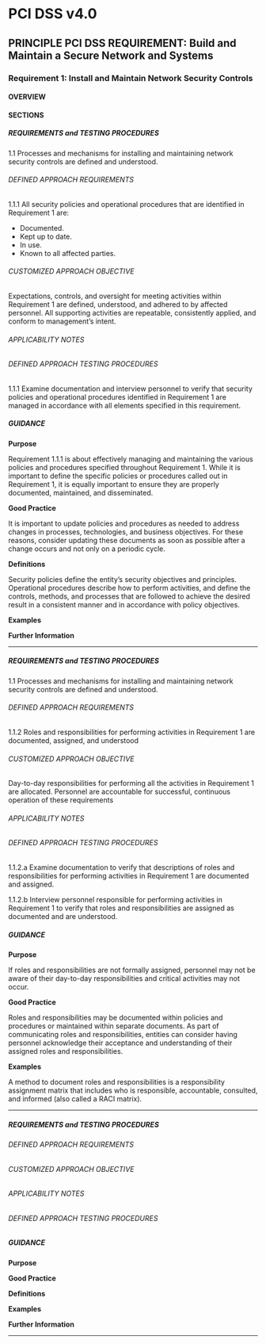 # PCI DSS v4.0

## PRINCIPLE PCI DSS REQUIREMENT: Build and Maintain a Secure Network and Systems

### Requirement 1: Install and Maintain Network Security Controls

#### OVERVIEW


#### SECTIONS


##### REQUIREMENTS and TESTING PROCEDURES
1.1	Processes and mechanisms for installing and maintaining network security controls are defined and understood.

###### DEFINED APPROACH REQUIREMENTS
1.1.1	All security policies and operational procedures that are identified in Requirement 1 are:
- Documented.
- Kept up to date.
- In use.
- Known to all affected parties.

###### CUSTOMIZED APPROACH OBJECTIVE
Expectations, controls, and oversight for meeting activities within Requirement 1 are defined, understood, and adhered to by affected personnel. All supporting activities are repeatable, consistently applied, and conform to management’s intent.

###### APPLICABILITY NOTES


###### DEFINED APPROACH TESTING PROCEDURES
1.1.1 Examine documentation and interview personnel to verify that security policies and operational procedures identified in Requirement 1 are managed in accordance with all elements specified in this requirement.	

##### GUIDANCE
**Purpose**

Requirement 1.1.1 is about effectively managing and maintaining the various policies and procedures specified throughout Requirement 1. While it is important to define the specific policies or procedures called out in Requirement 1, it is equally important to ensure they are properly documented, maintained, and disseminated.

**Good Practice**

It is important to update policies and procedures as needed to address changes in processes, technologies, and business objectives. For these reasons, consider updating these documents as soon as possible after a change occurs and not only on a periodic cycle.

**Definitions**

Security policies define the entity’s security objectives and principles. Operational procedures describe how to perform activities, and define the controls, methods, and processes that are followed to achieve the desired result in a consistent manner and in accordance with policy objectives.

**Examples**

**Further Information**

---

##### REQUIREMENTS and TESTING PROCEDURES
1.1	Processes and mechanisms for installing and maintaining network security controls are defined and understood.

###### DEFINED APPROACH REQUIREMENTS
1.1.2 Roles and responsibilities for performing activities in Requirement 1 are documented, assigned, and understood

###### CUSTOMIZED APPROACH OBJECTIVE
Day-to-day responsibilities for performing all the activities in Requirement 1 are allocated. Personnel are accountable for successful, continuous operation of these requirements

###### APPLICABILITY NOTES


###### DEFINED APPROACH TESTING PROCEDURES
1.1.2.a Examine documentation to verify that descriptions of roles and responsibilities for performing activities in Requirement 1 are documented and assigned.

1.1.2.b Interview personnel responsible for performing activities in Requirement 1 to verify that roles and responsibilities are assigned as documented and are understood.

##### GUIDANCE
**Purpose**

If roles and responsibilities are not formally assigned, personnel may not be aware of their day-to-day responsibilities and critical activities may not occur.

**Good Practice**

Roles and responsibilities may be documented within policies and procedures or maintained within separate documents.
As part of communicating roles and responsibilities, entities can consider having personnel acknowledge their acceptance and understanding of their assigned roles and responsibilities.

**Examples**

A method to document roles and responsibilities is a responsibility assignment matrix that includes who is responsible, accountable, consulted, and informed (also called a RACI matrix).


---

##### REQUIREMENTS and TESTING PROCEDURES


###### DEFINED APPROACH REQUIREMENTS


###### CUSTOMIZED APPROACH OBJECTIVE


###### APPLICABILITY NOTES


###### DEFINED APPROACH TESTING PROCEDURES


##### GUIDANCE
**Purpose**

**Good Practice**

**Definitions**

**Examples**

**Further Information**


---
